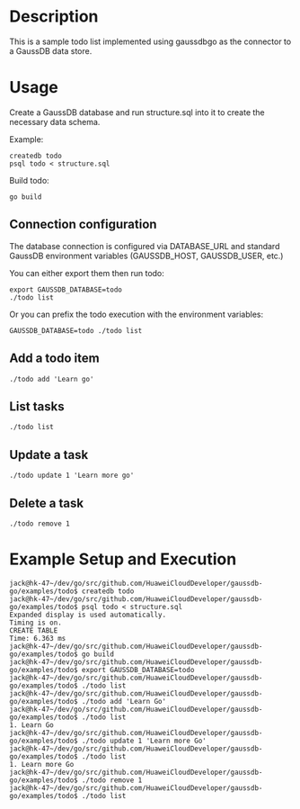 # Description

This is a sample todo list implemented using gaussdbgo as the connector to a
GaussDB data store.

# Usage

Create a GaussDB database and run structure.sql into it to create the
necessary data schema.

Example:

    createdb todo
    psql todo < structure.sql

Build todo:

    go build

## Connection configuration

The database connection is configured via DATABASE_URL and standard GaussDB environment variables (GAUSSDB_HOST, GAUSSDB_USER, etc.)

You can either export them then run todo:

    export GAUSSDB_DATABASE=todo
    ./todo list

Or you can prefix the todo execution with the environment variables:

    GAUSSDB_DATABASE=todo ./todo list

## Add a todo item

    ./todo add 'Learn go'

## List tasks

    ./todo list

## Update a task

    ./todo update 1 'Learn more go'

## Delete a task

    ./todo remove 1

# Example Setup and Execution

    jack@hk-47~/dev/go/src/github.com/HuaweiCloudDeveloper/gaussdb-go/examples/todo$ createdb todo
    jack@hk-47~/dev/go/src/github.com/HuaweiCloudDeveloper/gaussdb-go/examples/todo$ psql todo < structure.sql
    Expanded display is used automatically.
    Timing is on.
    CREATE TABLE
    Time: 6.363 ms
    jack@hk-47~/dev/go/src/github.com/HuaweiCloudDeveloper/gaussdb-go/examples/todo$ go build
    jack@hk-47~/dev/go/src/github.com/HuaweiCloudDeveloper/gaussdb-go/examples/todo$ export GAUSSDB_DATABASE=todo
    jack@hk-47~/dev/go/src/github.com/HuaweiCloudDeveloper/gaussdb-go/examples/todo$ ./todo list
    jack@hk-47~/dev/go/src/github.com/HuaweiCloudDeveloper/gaussdb-go/examples/todo$ ./todo add 'Learn Go'
    jack@hk-47~/dev/go/src/github.com/HuaweiCloudDeveloper/gaussdb-go/examples/todo$ ./todo list
    1. Learn Go
    jack@hk-47~/dev/go/src/github.com/HuaweiCloudDeveloper/gaussdb-go/examples/todo$ ./todo update 1 'Learn more Go'
    jack@hk-47~/dev/go/src/github.com/HuaweiCloudDeveloper/gaussdb-go/examples/todo$ ./todo list
    1. Learn more Go
    jack@hk-47~/dev/go/src/github.com/HuaweiCloudDeveloper/gaussdb-go/examples/todo$ ./todo remove 1
    jack@hk-47~/dev/go/src/github.com/HuaweiCloudDeveloper/gaussdb-go/examples/todo$ ./todo list
